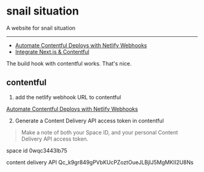 # snail situation

A website for snail situation

----------------------------------------------------

* [Automate Contentful Deploys with Netlify Webhooks](https://www.netlify.com/blog/2020/04/24/automate-contentful-deploys-with-netlify-webhooks/)
* [Integrate Next.js & Contentful](https://www.netlify.com/blog/2020/08/17/integrate-next.js-contentful/)

The build hook with contentful works. That's nice.

## contentful
1. add the netlify webhook URL to contentful

[Automate Contentful Deploys with Netlify Webhooks](https://www.netlify.com/blog/2020/04/24/automate-contentful-deploys-with-netlify-webhooks/)


2. Generate a Content Delivery API access token in contentful

> Make a note of both your Space ID, and your personal Content Delivery API access token.

space id
0wqc3443lb75

content delivery API
Qc_k9gr849gPVbKUcPZoztOueJLBjIJ5MgMKII2U8Ns